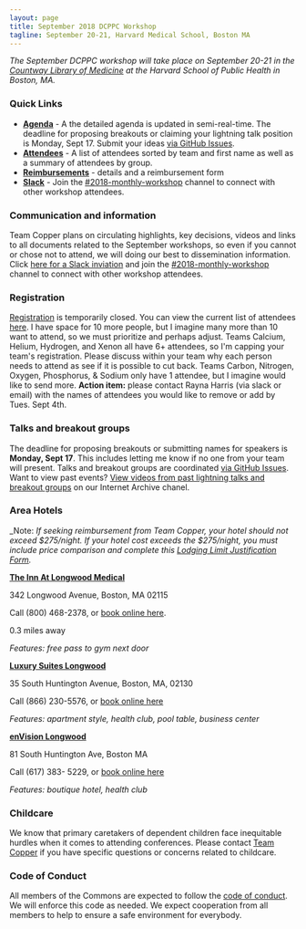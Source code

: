 ```yaml
---
layout: page
title: September 2018 DCPPC Workshop 
tagline: September 20-21, Harvard Medical School, Boston MA
---
```


_The September DCPPC workshop will take place on September 20-21 in the
[Countway Library of Medicine](https://www.google.com/maps/place/Countway+Library+of+Medicine/@42.3351702,-71.1058309,17z/data=!3m1!4b1!4m5!3m4!1s0x89e3798eb633f88d:0xc932ca88d645da0b!8m2!3d42.3351663!4d-71.1036369)
at the Harvard School of Public Health in Boston, MA._


### Quick Links

- **[Agenda](./agenda.md)** - A the detailed agenda is updated in semi-real-time. The deadline for proposing breakouts or claiming your lightning talk position is Monday, Sept 17.  Submit your ideas [via GitHub Issues](https://github.com/dcppc/2018-september-workshop/issues). 
- **[Attendees](./attendees.md)** - A list of attendees sorted by team and first name as well as a summary of attendees by group.
- **[Reimbursements](./reimbursements.md)** - details and a reimbursement form
- **[Slack](https://nih-dcppc.slack.com/messages/CAMLGP27N/convo/GANQFSGAD-1528381202.000599/)** - Join the [#2018-monthly-workshop](https://nih-dcppc.slack.com/messages/CAMLGP27N/convo/GANQFSGAD-1528381202.000599/) channel to connect with other workshop attendees. 


### Communication and information 

Team Copper plans on circulating highlights, key decisions, videos and links to all documents related to the September workshops, so even if you cannot or chose not to attend, we will doing our best to dissemination information. Click  [here for a Slack inviation](https://nih-dcppc.slack.com/messages/CAMLGP27N/convo/GANQFSGAD-1528381202.000599/) and join the [#2018-monthly-workshop](https://nih-dcppc.slack.com/messages/CAMLGP27N/convo/GANQFSGAD-1528381202.000599/) channel to connect with other workshop attendees. 


### Registration

[Registration](https://ti.to/dcppc/september-dcppc-workshop) is temporarily closed. You can view the current list of attendees [here](http://nih-data-commons.us/2018-september-workshop/attendees). I have space for 10 more people, but I imagine many more than 10 want to attend, so we must prioritize and perhaps adjust.  Teams Calcium, Helium, Hydrogen, and Xenon all have 6+ attendees, so I'm capping your team's registration. Please discuss within your team why each person needs to attend as see if it is possible to cut back.  Teams Carbon, Nitrogen, Oxygen, Phosphorus, & Sodium only have 1 attendee, but I imagine would like to send more. **Action item:** please contact Rayna Harris (via slack or email) with the names of attendees you would like to remove or add by Tues. Sept 4th.  

   

    
### Talks and breakout groups

The deadline for proposing breakouts or submitting names for speakers is **Monday, Sept 17**.  This includes letting me know if no one from your team will present. Talks and breakout groups are coordinated [via GitHub Issues](https://github.com/dcppc/2018-september-workshop/issues). Want to view past events? [View videos from past lightning talks and breakout groups](https://archive.org/search.php?query=collection%3A%28nih-dcppc%29) on our Internet Archive chanel.


### Area Hotels

_Note: _If seeking reimbursement from Team Copper, your hotel should not exceed $275/night. If your hotel cost exceeds the $275/night, you must include price comparison and complete this [Lodging Limit Justification Form](https://supplychain.ucdavis.edu/sites/g/files/dgvnsk2181/files/inline-files/llj.pdf)._

[**The Inn At Longwood Medical**](https://www.innatlongwood.com/)

342 Longwood Avenue, Boston, MA 02115

Call (800) 468-2378, or [book online here](https://gc.synxis.com/rez.aspx?Hotel=58219&Chain=65). 

0.3 miles away

*Features: free pass to gym next door*

[**Luxury Suites Longwood**](https://www.globalluxurysuites.com/accommodation/massachusetts/boston-massachusetts/global-luxury-suites-at-longwood/)

35 South Huntington Avenue, Boston, MA, 02130

Call (866) 230-5576, or [book online here](https://www.hotels.com/ho623267648/?q-check-out=2018-05-31&tab=description&q-room-0-adults=1&YGF=14&q-check-in=2018-05-29&MGT=2&WOE=4&WOD=2&ZSX=0&SYE=3&q-room-0-children=0)

*Features: apartment style, health club, pool table, business center*

[**enVision Longwood**](https://envision-hotel-boston.com/)

81 South Huntington Ave, Boston MA

Call (617) 383- 5229, or [book online here ](https://www.hotels.com/ho407440/?q-check-out=2018-05-31&tab=description&q-room-0-adults=1&YGF=14&q-check-in=2018-05-29&MGT=2&WOE=4&WOD=2&ZSX=0&SYE=3&q-room-0-children=0)

*Features: boutique hotel, health club*

### Childcare
We know that primary caretakers of dependent children face inequitable hurdles when it comes to attending conferences. Please contact [Team Copper](dcppc.inbox@gmail.com ) if you have specific questions or concerns related to childcare. 

### Code of Conduct

All members of the Commons are expected to follow the [code of conduct](https://github.com/dcppc/dcppc-workshops/blob/master/CODE_OF_CONDUCT.md). 
We will enforce this code as needed. We expect cooperation from all members to help to ensure a safe environment for everybody.

